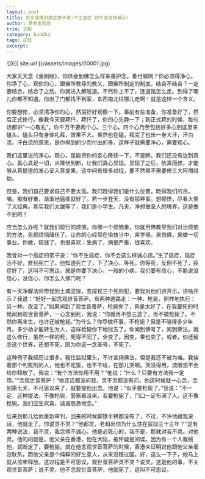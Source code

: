 ```yaml
---
layout: post
title: 百岁高僧对癌症弟子说:不生癌症 你不会这样诚心!
author: 梦参老和尚
trim: 王盼
category: buddha
tags: 正信
excerpt:
---
```


![]({{ site.url }}/assets/images/00001.jpg)

大家天天念《金刚经》，你体会到佛怎么样来善护念。善付嘱啊？你必须得净心。你净了心，观你的心，跟佛所教导的教义，跟佛所制定的制度，结合不结合？一定要结合。结合了之后，你就进入解脱道。不然你上不了，连道路怎么走。到得了哪儿你都不知道。你出了门都找不到家，东西南北往哪儿走啊！就是这样一个含义。

你要想修，必须清净你的心，然后好好观察一下。事前有些准备，你准备好了，然后正式修行。像我今天要拜忏，拜忏了，你的心先静一下；到正式拜的时候，每句话都讲“一心敬礼”，你千万不要两个心。三个心。四个心乃至包括好多心到这里来磕头。磕头只有身体礼拜，效果不大。虽然也在磕，拜完了也出一身大汗，汗白流。汗白流的意思，是你得到的少而付出的多。这样子就需要净心，需要观心。

我们这里说的净心。观心，是能把你的妄心降伏一下，不是断。我们还没有达到真心。真心具足一切，从降伏到断，让我们真心显现。显现了之后，依真而修，才能够从菩提道的发心证入菩提果。这中间有很多过程，要不然佛不需要修三大阿僧祗劫。

但是，我们自己要求自己不要太高。我们晓得我们是什么位置，晓得我们的贪。嗔。痴有好重，渐渐地磨练就好了。若一步登天，没有那种事。想顿悟，尽看大乘了义经典。其实我们太躐等了，我们是小学生。凡夫，净想做圣人的境界，这是做不到的！

应当怎么办呢？就我们现行的烦恼，你哪一个烦恼重，你就用佛教导我们对治烦恼的方法，先把烦恼降伏了。让你的心经常在愉快当中，来学佛，来信佛，来做一切事业。你做，赔钱了，也很喜欢；生病了，病很严重，很喜欢。

我曾对一个癌症的弟子说：“你不生癌症，你不会这么样诚心信。”生了癌症，癌症治不好，直到死亡了。他知道死亡了，下了决心，等死。你等死，反倒不死了，癌症好了，这叫不可思议。就是你要下决心，一般的小病，我们要有信心，不能说没信心，没信心，你怎么入佛门呢？

有一天净耀法师带我到土城监狱，去探视三个死刑犯，要我对他们讲开示，讲啥开示？我说：“好好一起念观世音菩萨。有两种道路走：一种，枪毙，照样地执行；另一种，改变了。”如果闻到了观世音菩萨，枪毙你了，真是太好了，在我要死的时候闻到观世音菩萨，一心念到死，我说：“你就再不堕三途了，再不被枪毙了。不然你再来生，也许还被枪毙。”为什么？你尽做坏事，不枪毙？但是不晓得多少年月。多少劫才能转生为人，这样枪毙你下地狱去了。你闻到佛号了，闻到佛法，就这么修行，虽然一样的死，死得不同了，全变了。因变，果也变了。或者，你还留恋这个世界，还想不死，因为你这一念圣号，不死了。

这种例子我经历过很多。我住监狱里头，不许宣扬佛法，但是我还不被为难。我挨着那个判死刑的人，他也不吃饭，也不干啥，在那儿哭啊。哭没得用，流眼泪不会给你释放了。我说：“有个方法你用不用？”他说：“什么？只要有方法我一定用。”“念观世音菩萨！”他连话都没问我，灵不灵都没有问，他这时候就一心念，念到第七天，不可思议来了，就要提他出去。他说：“似乎要枪毙了。”我说：“不一定，这种提法，不像枪毙，警察都没来，若要枪毙了，门口一定布满了人，这不像枪毙。我们应生欢喜，诚诚恳恳地念。”

后来到那儿给他重新审判，回来的时候脚镣手铐都没有了，不过，不许他跟我说话，他就走了。你说灵不灵？“他都灵，老和尚你为什么住在监狱三十三年？”这有两种说法，我不灵，我念得不诚心。他是必死心的，我不是，那就对我不灵。对他灵。他的问题是，他父亲在香港，他在大陆，被怀疑是间谍。因为有一个人栽贼他，就断定了，要枪毙。就在他念观世音菩萨的时候，香港来证明说他跟他父亲毫没联系，而他父亲是个纯粹的好生意人，从来没叛过国。好，这么一下子，他马上就从监牢释放。这过程是不可思议，观世音菩萨灵不灵？说灵，这是他的事，不关观世音菩萨；说不灵，他不念观世音菩萨，他就死了，这叫不可思议。
